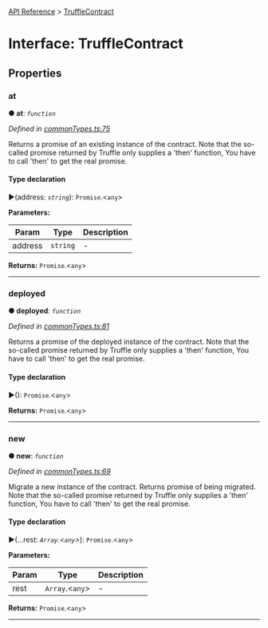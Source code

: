 [API Reference](../README.md) > [TruffleContract](../interfaces/TruffleContract.md)



# Interface: TruffleContract


## Properties
<a id="at"></a>

###  at

**●  at**:  *`function`* 

*Defined in [commonTypes.ts:75](https://github.com/daostack/arc.js/blob/f343aa24/lib/commonTypes.ts#L75)*



Returns a promise of an existing instance of the contract. Note that the so-called promise returned by Truffle only supplies a 'then' function, You have to call 'then' to get the real promise.

#### Type declaration
►(address: *`string`*): `Promise`.<`any`>



**Parameters:**

| Param | Type | Description |
| ------ | ------ | ------ |
| address | `string`   |  - |





**Returns:** `Promise`.<`any`>






___

<a id="deployed"></a>

###  deployed

**●  deployed**:  *`function`* 

*Defined in [commonTypes.ts:81](https://github.com/daostack/arc.js/blob/f343aa24/lib/commonTypes.ts#L81)*



Returns a promise of the deployed instance of the contract. Note that the so-called promise returned by Truffle only supplies a 'then' function, You have to call 'then' to get the real promise.

#### Type declaration
►(): `Promise`.<`any`>





**Returns:** `Promise`.<`any`>






___

<a id="new"></a>

###  new

**●  new**:  *`function`* 

*Defined in [commonTypes.ts:69](https://github.com/daostack/arc.js/blob/f343aa24/lib/commonTypes.ts#L69)*



Migrate a new instance of the contract. Returns promise of being migrated. Note that the so-called promise returned by Truffle only supplies a 'then' function, You have to call 'then' to get the real promise.

#### Type declaration
►(...rest: *`Array`.<`any`>*): `Promise`.<`any`>



**Parameters:**

| Param | Type | Description |
| ------ | ------ | ------ |
| rest | `Array`.<`any`>   |  - |





**Returns:** `Promise`.<`any`>






___



